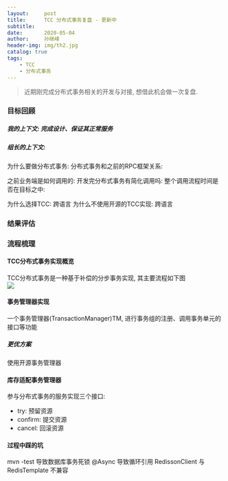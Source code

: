 ```yaml
---
layout:     post
title:      TCC 分布式事务复盘 - 更新中
subtitle:   
date:       2020-05-04
author:     孙继峰
header-img: img/th2.jpg
catalog: true
tags:
    - TCC
    - 分布式事务
---
```


> 近期刚完成分布式事务相关的开发与对接, 想借此机会做一次复盘.

### 目标回顾
##### 我的上下文: 完成设计、保证其正常服务 
##### 组长的上下文: <br>

为什么要做分布式事务: 
分布式事务和之前的RPC框架关系:

之前业务端是如何调用的:
开发完分布式事务有简化调用吗:
整个调用流程时间是否在目标之中:

为什么选择TCC: 跨语言
为什么不使用开源的TCC实现: 跨语言

### 结果评估

### 流程梳理
#### TCC分布式事务实现概览
TCC分布式事务是一种基于补偿的分步事务实现, 其主要流程如下图<br>
![](https://github.com/SunJiFengPlus/SunJiFengPlus.github.io/blob/master/img/SequenceDiagram1.png)

#### 事务管理器实现
一个事务管理器(TransactionManager)TM, 进行事务组的注册、调用事务单元的接口等功能

##### 更优方案
使用开源事务管理器

#### 库存适配事务管理器
参与分布式事务的服务实现三个接口:<br>
- try: 预留资源
- confirm: 提交资源
- cancel: 回滚资源

#### 过程中踩的坑
mvn -test 导致数据库事务死锁
@Async 导致循环引用
RedissonClient 与 RedisTemplate 不兼容